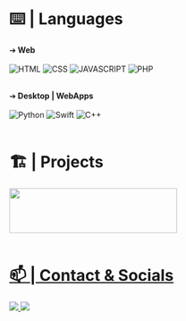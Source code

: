 

# ⌨️ | Languages

➔<b> Web<br><br></b>
![HTML](https://img.shields.io/badge/-HTML-f36619?&style=for-the-badge&logo=html5&logoColor=white)
![CSS](https://img.shields.io/badge/-CSS3-264de4?&style=for-the-badge&logo=css3&logoColor=white)
![JAVASCRIPT](https://img.shields.io/badge/-javascript-f7df1e?&style=for-the-badge&logo=javascript&logoColor=black)
![PHP](https://img.shields.io/badge/-PHP-4f5b93?&style=for-the-badge&logo=php&logoColor=white)<br><br>

➔<b> Desktop | WebApps<br><br></b>
![Python](https://img.shields.io/badge/-python-3771a2?&style=for-the-badge&logo=python&logoColor=white)
![Swift](https://img.shields.io/badge/-swift-f04c34?&style=for-the-badge&logo=swift&logoColor=white)
![C++](https://img.shields.io/badge/-c++-084484?&style=for-the-badge&logo=cplusplus&logoColor=white)
<br><br>

# 🏗 | Projects
<a href="https://ems-tool.xyz" target="_blank"><img width="300" height="80" src="https://i.imgur.com/WdOG6Sk.png">
<br><br>

# 📫 | Contact & Socials
<p>
<a href="https://t.me/stehack" target="_blank"><img src="https://img.shields.io/badge/-telegram-2487d4?style=for-the-badge&logo=telegram&logoColor=white">
<a href="https://ds.ems-tool.xyz" target="_blank"><img src="https://img.shields.io/badge/-discord-546cf8?style=for-the-badge&logo=discord&logoColor=white">
</p>

